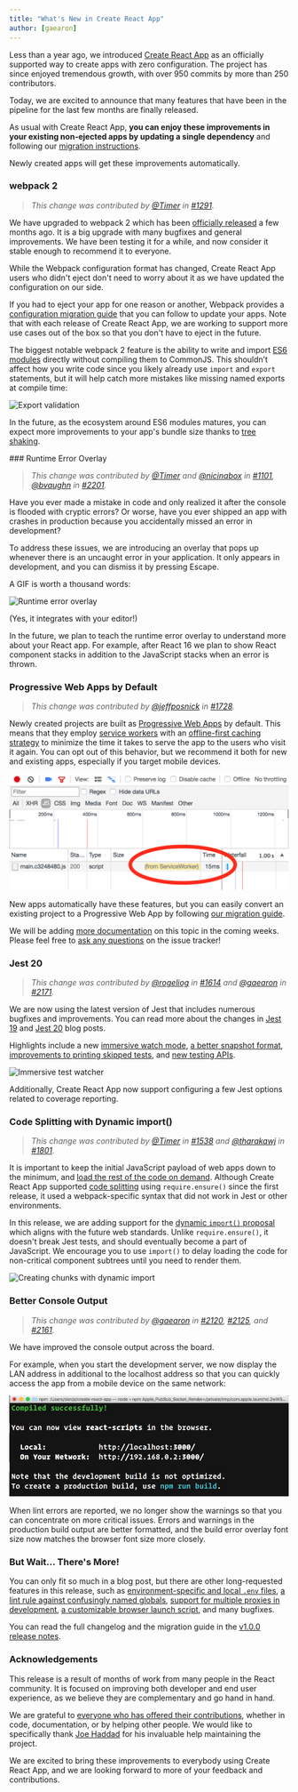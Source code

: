 ```yaml
---
title: "What's New in Create React App"
author: [gaearon]
---
```


Less than a year ago, we introduced [Create React App](/react/blog/2016/07/22/create-apps-with-no-configuration.html) as an officially supported way to create apps with zero configuration. The project has since enjoyed tremendous growth, with over 950 commits by more than 250 contributors.

Today, we are excited to announce that many features that have been in the pipeline for the last few months are finally released.

As usual with Create React App, **you can enjoy these improvements in your existing non-ejected apps by updating a single dependency** and following our [migration instructions](https://github.com/facebookincubator/create-react-app/releases/tag/v1.0.0).

Newly created apps will get these improvements automatically.

### webpack 2

>*This change was contributed by [@Timer](https://github.com/Timer) in [#1291](https://github.com/facebookincubator/create-react-app/pull/1291).*

We have upgraded to webpack 2 which has been [officially released](https://medium.com/webpack/webpack-2-and-beyond-40520af9067f) a few months ago. It is a big upgrade with many bugfixes and general improvements. We have been testing it for a while, and now consider it stable enough to recommend it to everyone.

While the Webpack configuration format has changed, Create React App users who didn't eject don't need to worry about it as we have updated the configuration on our side.

If you had to eject your app for one reason or another, Webpack provides a [configuration migration guide](https://webpack.js.org/guides/migrating/) that you can follow to update your apps. Note that with each release of Create React App, we are working to support more use cases out of the box so that you don't have to eject in the future.

The biggest notable webpack 2 feature is the ability to write and import [ES6 modules](http://2ality.com/2014/09/es6-modules-final.html) directly without compiling them to CommonJS. This shouldn’t affect how you write code since you likely already use `import` and `export` statements, but it will help catch more mistakes like missing named exports at compile time:

![Export validation](../img/blog/cra-update-exports.gif) 

In the future, as the ecosystem around ES6 modules matures, you can expect more improvements to your app's bundle size thanks to [tree shaking](https://webpack.js.org/guides/tree-shaking/).

### Runtime Error Overlay

>*This change was contributed by [@Timer](https://github.com/Timer) and [@nicinabox](https://github.com/nicinabox) in [#1101](https://github.com/facebookincubator/create-react-app/pull/1101), [@bvaughn](https://github.com/bvaughn) in [#2201](https://github.com/facebookincubator/create-react-app/pull/2201).*

Have you ever made a mistake in code and only realized it after the console is flooded with cryptic errors? Or worse, have you ever shipped an app with crashes in production because you accidentally missed an error in development?

To address these issues, we are introducing an overlay that pops up whenever there is an uncaught error in your application. It only appears in development, and you can dismiss it by pressing Escape. 

A GIF is worth a thousand words:
    
![Runtime error overlay](../img/blog/cra-runtime-error.gif) 

(Yes, it integrates with your editor!)

In the future, we plan to teach the runtime error overlay to understand more about your React app. For example, after React 16 we plan to show React component stacks in addition to the JavaScript stacks when an error is thrown.


### Progressive Web Apps by Default

>*This change was contributed by [@jeffposnick](https://github.com/jeffposnick) in [#1728](https://github.com/facebookincubator/create-react-app/pull/1728).*

Newly created projects are built as [Progressive Web Apps](https://developers.google.com/web/progressive-web-apps/) by default. This means that they employ [service workers](https://developers.google.com/web/fundamentals/getting-started/primers/service-workers) with an [offline-first caching strategy](https://developers.google.com/web/fundamentals/instant-and-offline/offline-cookbook/#cache-falling-back-to-network) to minimize the time it takes to serve the app to the users who visit it again. You can opt out of this behavior, but we recommend it both for new and existing apps, especially if you target mobile devices.

![Loading assets from service worker](../img/blog/cra-pwa.png) 

New apps automatically have these features, but you can easily convert an existing project to a Progressive Web App  by following [our migration guide](https://github.com/facebookincubator/create-react-app/releases/tag/v1.0.0).

We will be adding [more documentation](https://github.com/facebookincubator/create-react-app/blob/master/packages/react-scripts/template/README.md#making-a-progressive-web-app) on this topic in the coming weeks. Please feel free to [ask any questions](https://github.com/facebookincubator/create-react-app/issues/new) on the issue tracker!


### Jest 20

>*This change was contributed by [@rogeliog](https://github.com/rogeliog) in [#1614](https://github.com/facebookincubator/create-react-app/pull/1614) and [@gaearon](https://github.com/gaearon) in [#2171](https://github.com/facebookincubator/create-react-app/pull/2171).*
   
We are now using the latest version of Jest that includes numerous bugfixes and improvements. You can read more about the changes in [Jest 19](https://facebook.github.io/jest/blog/2017/02/21/jest-19-immersive-watch-mode-test-platform-improvements.html) and [Jest 20](http://facebook.github.io/jest/blog/2017/05/06/jest-20-delightful-testing-multi-project-runner.html) blog posts.

Highlights include a new [immersive watch mode](https://facebook.github.io/jest/blog/2017/02/21/jest-19-immersive-watch-mode-test-platform-improvements.html#immersive-watch-mode), [a better snapshot format](https://facebook.github.io/jest/blog/2017/02/21/jest-19-immersive-watch-mode-test-platform-improvements.html#snapshot-updates), [improvements to printing skipped tests](https://facebook.github.io/jest/blog/2017/02/21/jest-19-immersive-watch-mode-test-platform-improvements.html#improved-printing-of-skipped-tests), and [new testing APIs](https://facebook.github.io/jest/blog/2017/05/06/jest-20-delightful-testing-multi-project-runner.html#new-improved-testing-apis).

![Immersive test watcher](../img/blog/cra-jest-search.gif) 

Additionally, Create React App now support configuring a few Jest options related to coverage reporting.

### Code Splitting with Dynamic import()

>*This change was contributed by [@Timer](https://github.com/Timer) in [#1538](https://github.com/facebookincubator/create-react-app/pull/1538) and [@tharakawj](https://github.com/tharakawj) in [#1801](https://github.com/facebookincubator/create-react-app/pull/1801).*
   
It is important to keep the initial JavaScript payload of web apps down to the minimum, and [load the rest of the code on demand](https://medium.com/@addyosmani/progressive-web-apps-with-react-js-part-2-page-load-performance-33b932d97cf2). Although Create React App supported [code splitting](https://webpack.js.org/guides/code-splitting-async/) using `require.ensure()` since the first release, it used a webpack-specific syntax that did not work in Jest or other environments.
   
In this release, we are adding support for the [dynamic `import()` proposal](http://2ality.com/2017/01/import-operator.html#loading-code-on-demand) which aligns with the future web standards. Unlike `require.ensure()`, it doesn't break Jest tests, and should eventually become a part of JavaScript. We encourage you to use `import()` to delay loading the code for non-critical component subtrees until you need to render them.

![Creating chunks with dynamic import](../img/blog/cra-dynamic-import.gif)

### Better Console Output

>*This change was contributed by [@gaearon](https://github.com/gaearon) in [#2120](https://github.com/facebookincubator/create-react-app/pull/2120), [#2125](https://github.com/facebookincubator/create-react-app/pull/2125), and [#2161](https://github.com/facebookincubator/create-react-app/pull/2161).*

We have improved the console output across the board.

For example, when you start the development server, we now display the LAN address in additional to the localhost address so that you can quickly access the app from a mobile device on the same network:

![Better console output](../img/blog/cra-better-output.png) 

When lint errors are reported, we no longer show the warnings so that you can concentrate on more critical issues. Errors and warnings in the production build output are better formatted, and the build error overlay font size now matches the browser font size more closely.

### But Wait... There's More!

You can only fit so much in a blog post, but there are other long-requested features in this release, such as [environment-specific and local `.env` files](https://github.com/facebookincubator/create-react-app/pull/1344), [a lint rule against confusingly named globals](https://github.com/facebookincubator/create-react-app/pull/2130), [support for multiple proxies in development](https://github.com/facebookincubator/create-react-app/pull/1790), [a customizable browser launch script](https://github.com/facebookincubator/create-react-app/pull/1590), and many bugfixes.

You can read the full changelog and the migration guide in the [v1.0.0 release notes](https://github.com/facebookincubator/create-react-app/releases/tag/v1.0.0).

### Acknowledgements

This release is a result of months of work from many people in the React community. It is focused on improving both developer and end user experience, as we believe they are complementary and go hand in hand.

We are grateful to [everyone who has offered their contributions](https://github.com/facebookincubator/create-react-app/graphs/contributors), whether in code, documentation, or by helping other people. We would like to specifically thank [Joe Haddad](https://github.com/timer) for his invaluable help maintaining the project.

We are excited to bring these improvements to everybody using Create React App, and we are looking forward to more of your feedback and contributions.

